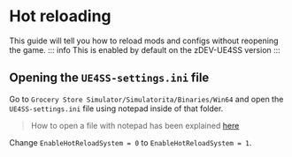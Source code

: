 # Hot reloading
This guide will tell you how to reload mods and configs without reopening the game.
::: info
This is enabled by default on the zDEV-UE4SS version
:::
## Opening the `UE4SS-settings.ini` file
Go to `Grocery Store Simulator/Simulatorita/Binaries/Win64` and open the `UE4SS-settings.ini` file using notepad inside of that folder.  
> How to open a file with notepad has been explained [here](../beginners-guide/configuring-mods.md#editing-the-configlua-file)

Change `EnableHotReloadSystem = 0` to `EnableHotReloadSystem = 1`.
